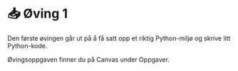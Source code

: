# 📥 Øving 1

Den første øvingen går ut på å få satt opp et riktig Python-miljø og skrive litt Python-kode.

Øvingsoppgaven finner du på Canvas under Oppgaver.
